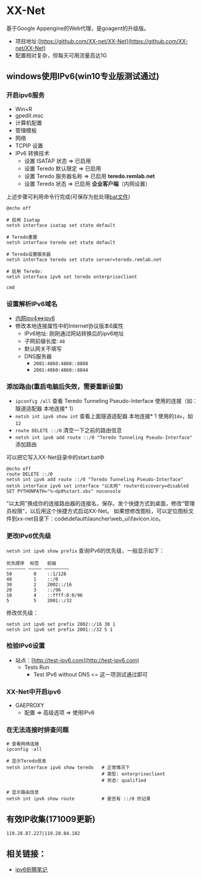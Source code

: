 # XX-Net

基于Google Appengine的Web代理，是goagent的升级版。

* 项目地址:[https://github.com/XX-net/XX-Net](https://github.com/XX-net/XX-Net)
* 配置相对复杂，但每天可用流量高达1G

## windows使用IPv6(win10专业版测试通过)
### 开启ipv6服务
* Win+R
* gpedit.msc
* 计算机配置
* 管理模板
* 网络
* TCPIP 设置
* IPv6 转换技术
  * 设置 ISATAP 状态 => 已启用
  * 设置 Teredo 默认限定 => 已启用
  * 设置 Teredo 服务器名称 => 已启用 **teredo.remlab.net**
  * 设置 Teredo 状态 => 已启用 **企业客户端**（内网设置）

上述步骤可利用命令行完成(可保存为批处理[bat文件](https://raw.githubusercontent.com/cycjimmy/development-notes/master/extra/Outside_World/teredo.config.bat))
```shell
@echo off

# 启用 Isatap
netsh interface isatap set state default

# Teredo重置
netsh interface teredo set state default

# Teredo设置服务器
netsh interface teredo set state server=teredo.remlab.net

# 启用 Teredo:
netsh interface ipv6 set teredo enterpriseclient

cmd
```

### 设置解析IPv6域名
* [内网ipv4<=>ipv6](http://ip-lookup.net/conversion.php)
* 修改本地连接属性中的Internet协议版本6属性
  * IPv6地址: 刚刚通过网站转换后的ipv6地址
  * 子网前缀长度: `48`
  * 默认网关不填写
  * DNS服务器
    * `2001:4860:4860::8888`
    * `2001:4860:4860::8844`

### 添加路由(重启电脑后失效，需要重新设置)
* `ipconfig /all` 查看 Teredo Tunneling Pseudo-Interface 使用的连接（如：隧道适配器 本地连接* 1）
* `netsh int ipv6 show int` 查看上面隧道适配器 本地连接* 1 使用的`Idx`，如`12`
* `route DELETE ::/0` 清空一下之前的路由信息
* `netsh int ipv6 add route ::/0 "Teredo Tunneling Pseudo-Interface"` 添加路由

可以把它写入XX-Net目录中的start.bat中
```shell
@echo off
route DELETE ::/0
netsh int ipv6 add route ::/0 "Teredo Tunneling Pseudo-Interface"
netsh interface ipv6 set interface "以太网" routerdiscovery=disabled
SET PYTHONPATH="%~dp0%start.vbs" noconsole
```
"以太网"换成你的连接路由器的连接名，保存。发个快捷方式到桌面，修改“管理员权限”，以后用这个快捷方式启动XX-Net。
如果想修改图标，可以定位图标文件到xx-net目录下：code\default\launcher\web_ui\favicon.ico。

### 更改IPv6优先级
`netsh int ipv6 show prefix` 查询IPv6的优先级，一般显示如下：

```shell
优先顺序  标签   前缀
——————— ————— —————————
50        0    ::1/128
40        1    ::/0
30        2    2002::/16
20        3    ::/96
10        4    ::ffff:0:0/96
5         5    2001::/32
```

修改优先级：

```shell
netsh int ipv6 set prefix 2002::/16 30 1
netsh int ipv6 set prefix 2001::/32 5 1
```

### 检验IPv6设置
* 站点：[http://test-ipv6.com](http://test-ipv6.com)
  * Tests Run
    * Test IPv6 without DNS <= 这一项测试通过即可

### XX-Net中开启ipv6
* GAEPROXY
  * 配置 => 高级选项 => 使用IPv6

### 在无法连接时排查问题
```shell
# 查看网络连接
ipconfig -all

# 显示Teredo信息
netsh interface ipv6 show teredo   # 正常情况下
                                   # 类型: enterpriseclient
                                   # 状态: qualified

# 显示路由信息
netsh int ipv6 show route          # 是否有 ::/0 的记录
```

## 有效IP收集(171009更新)
```text
119.28.87.227|119.28.84.182
```

## 相关链接：
* [ipv6折腾笔记](http://www.jianshu.com/p/1433dd30f45a)
